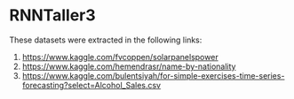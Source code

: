 # RNNTaller3

These datasets were extracted in the following links:

1. https://www.kaggle.com/fvcoppen/solarpanelspower
1. https://www.kaggle.com/hemendrasr/name-by-nationality
1. https://www.kaggle.com/bulentsiyah/for-simple-exercises-time-series-forecasting?select=Alcohol_Sales.csv
